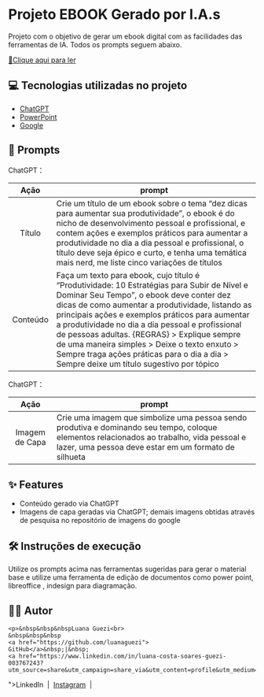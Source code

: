 # Projeto EBOOK Gerado por I.A.s

Projeto com o objetivo de gerar um ebook digital com as facilidades das ferramentas de IA. Todos os prompts seguem abaixo.


<a href="https://github.com/felipeAguiarCode/prompts-recipe-to-create-a-ebook/blob/main/output/ebook%20-%20css%20jedi%20output.pdf" title="View PDF now"> 📕Clique aqui para ler</a>

## 💻 Tecnologias utilizadas no projeto

- [ChatGPT](https://chat.openai.com/) 
- [PowerPoint](https://www.microsoft.com/en/microsoft-365/powerpoint)
- [Google](https://www.google.com.br/)

## 🧠 Prompts

ChatGPT：

|   Ação   | prompt                                                                                                                                                                                                                                                                         |
| :------: | ------------------------------------------------------------------------------------------------------------------------------------------------------------------------------------------------------------------------------------------------------------------------------ |
|  Título  | Crie um título de um ebook sobre o tema “dez dicas para aumentar sua produtividade”, o ebook é do nicho de desenvolvimento pessoal e profissional, e contem ações e exemplos práticos para aumentar a produtividade no dia a dia pessoal e profissional, o título deve seja épico e curto, e tenha uma temática mais nerd, me liste cinco variações de títulos |
| Conteúdo | Faça um texto para ebook, cujo título é “Produtividade: 10 Estratégias para Subir de Nível e Dominar Seu Tempo”, o ebook deve conter dez dicas de como aumentar a produtividade, listando as principais ações e exemplos práticos para aumentar a produtividade no dia a dia pessoal e profissional de pessoas adultas. {REGRAS} > Explique sempre de uma maneira simples > Deixe o texto enxuto > Sempre traga ações práticas para o dia a dia > Sempre deixe um título sugestivo por tópico |

ChatGPT：

|  Ação  | prompt                                                                                 |
| :----: | -------------------------------------------------------------------------------------- |
| Imagem de Capa | Crie uma imagem que simbolize uma pessoa sendo produtiva e dominando seu tempo, coloque elementos relacionados ao trabalho, vida pessoal e lazer, uma pessoa deve estar em um formato de silhueta |

## ✨ Features

- Conteúdo gerado via ChatGPT
- Imagens de capa geradas via ChatGPT; demais imagens obtidas através de pesquisa no repositório de imagens do google

## 🛠️ Instruções de execução

Utilize os prompts acima nas ferramentas sugeridas para gerar o material base e utilize uma ferramenta de edição de documentos como power point, libreoffice , indesign para diagramação.

## 👨‍💻 Autor
   
    <p>&nbsp&nbsp&nbspLuana Guezi<br>
    &nbsp&nbsp&nbsp
    <a href="https://github.com/luanaguezi">
    GitHub</a>&nbsp;|&nbsp;
    <a href="https://www.linkedin.com/in/luana-costa-soares-guezi-003767243?utm_source=share&utm_campaign=share_via&utm_content=profile&utm_medium=android_app
">LinkedIn</a>
&nbsp;|&nbsp;
    <a href="https://www.instagram.com/luanaguezi?igsh=NTR0azljNDl5cGsz">
    Instagram</a>
&nbsp;|&nbsp;</p>
